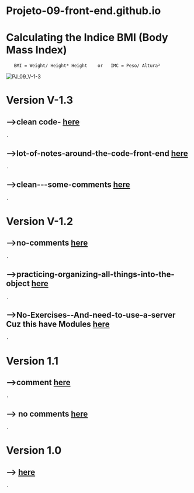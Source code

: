 # Projeto-09-front-end.github.io
# Calculating the Indice **BMI (Body Mass Index)**
       BMI = Weight/ Height* Height    or   IMC = Peso/ Altura²
       
![PJ_09_V-1-3](https://github.com/ThiagoMassenoMaciel/Projeto-09-front-end.github.io/assets/107934374/acd8f477-fa69-4814-8feb-32a194e95225)

# Version V-1.3

## -->clean code- [here](https://thiagomassenomaciel.github.io/Projeto-09-V-1.3--clean-front-end.github.io/)
    .
## -->lot-of-notes-around-the-code-front-end [here](https://thiagomassenomaciel.github.io/Projeto-09-V-1.3--lot-of-notes-around-the-code-front-end.github.io/)
    .
## -->clean---some-comments [here](https://thiagomassenomaciel.github.io/Projeto-09-V-1.3--clean---some-comments-front-end.github.io/)
    .

# Version V-1.2

## -->no-comments [here](https://thiagomassenomaciel.github.io/Projeto-09-V-1-2-no-comments-front-end.github.io/)
    .
## -->practicing-organizing-all-things-into-the-object [here](https://thiagomassenomaciel.github.io/Projeto-09-V-1.2--practicing-organizing-all-things-into-the-object-front-end.github.io/)
    .
## -->No-Exercises--And-need-to-use-a-server Cuz this have Modules [here](https://thiagomassenomaciel.github.io/Projeto-09-V-1.2--No-Exercises--And-need-to-use-a-server-front-end.github.io/)
    .

# Version 1.1 

## -->comment [here](https://thiagomassenomaciel.github.io/Projeto-09-V-1-1-comments-front-end.github.io/)
    .
## --> no comments [here](https://thiagomassenomaciel.github.io/Projeto-09-V-1-1-front-end.github.io/)
    .

# Version 1.0

## --> [here](https://thiagomassenomaciel.github.io/Projeto-09-front-end.github.io/)
    .
